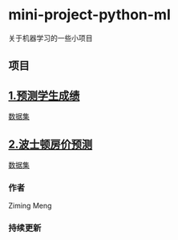 # mini-project-python-ml

关于机器学习的一些小项目

## **项目**



## [1.预测学生成绩](backpropagation-students-grades)
[数据集](backpropagation-students-grades/binary.csv)



## [2.波士顿房价预测](Project_boston_housing)
[数据集](Project_boston_housing/housing.csv)




### **作者**

Ziming Meng
### 持续更新
